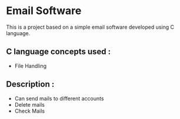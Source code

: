 # Email Software
This is a project based on a simple email software developed using C language.
## C language concepts used :
* File Handling
## Description :
* Can send mails to different accounts
* Delete mails
* Check Mails

